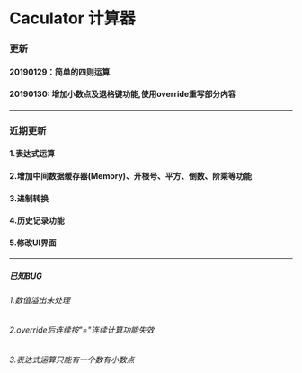 # Caculator 计算器
###	更新	
####	20190129：简单的四则运算
####    20190130: 增加小数点及退格键功能,使用override重写部分内容
***
###	近期更新
####	1.表达式运算
####	2.增加中间数据缓存器(Memory)、开根号、平方、倒数、阶乘等功能
####	3.进制转换
####	4.历史记录功能
####	5.修改UI界面
***
#####	已知BUG
######	1.数值溢出未处理
######	2.override后连续按"="连续计算功能失效
######	3.表达式运算只能有一个数有小数点